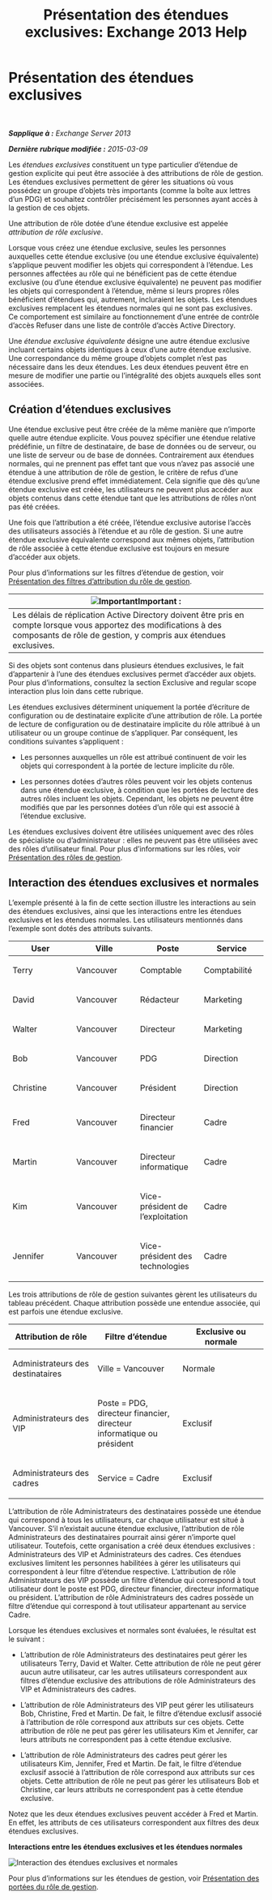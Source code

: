 ﻿---
title: 'Présentation des étendues exclusives: Exchange 2013 Help'
TOCTitle: Présentation des étendues exclusives
ms:assetid: 32492622-3b01-4e3b-8288-ed39525eea75
ms:mtpsurl: https://technet.microsoft.com/fr-fr/library/Dd638110(v=EXCHG.150)
ms:contentKeyID: 50477845
ms.date: 05/23/2018
mtps_version: v=EXCHG.150
ms.translationtype: MT
---

# Présentation des étendues exclusives

 

_**Sapplique à :** Exchange Server 2013_

_**Dernière rubrique modifiée :** 2015-03-09_

Les *étendues exclusives* constituent un type particulier d’étendue de gestion explicite qui peut être associée à des attributions de rôle de gestion. Les étendues exclusives permettent de gérer les situations où vous possédez un groupe d’objets très importants (comme la boîte aux lettres d’un PDG) et souhaitez contrôler précisément les personnes ayant accès à la gestion de ces objets.

Une attribution de rôle dotée d’une étendue exclusive est appelée *attribution de rôle exclusive*.

Lorsque vous créez une étendue exclusive, seules les personnes auxquelles cette étendue exclusive (ou une étendue exclusive équivalente) s’applique peuvent modifier les objets qui correspondent à l’étendue. Les personnes affectées au rôle qui ne bénéficient pas de cette étendue exclusive (ou d’une étendue exclusive équivalente) ne peuvent pas modifier les objets qui correspondent à l’étendue, même si leurs propres rôles bénéficient d’étendues qui, autrement, incluraient les objets. Les étendues exclusives remplacent les étendues normales qui ne sont pas exclusives. Ce comportement est similaire au fonctionnement d’une entrée de contrôle d’accès Refuser dans une liste de contrôle d’accès Active Directory.

Une *étendue exclusive équivalente* désigne une autre étendue exclusive incluant certains objets identiques à ceux d’une autre étendue exclusive. Une correspondance du même groupe d’objets complet n’est pas nécessaire dans les deux étendues. Les deux étendues peuvent être en mesure de modifier une partie ou l’intégralité des objets auxquels elles sont associées.

## Création d’étendues exclusives

Une étendue exclusive peut être créée de la même manière que n’importe quelle autre étendue explicite. Vous pouvez spécifier une étendue relative prédéfinie, un filtre de destinataire, de base de données ou de serveur, ou une liste de serveur ou de base de données. Contrairement aux étendues normales, qui ne prennent pas effet tant que vous n’avez pas associé une étendue à une attribution de rôle de gestion, le critère de refus d’une étendue exclusive prend effet immédiatement. Cela signifie que dès qu’une étendue exclusive est créée, les utilisateurs ne peuvent plus accéder aux objets contenus dans cette étendue tant que les attributions de rôles n’ont pas été créées.

Une fois que l’attribution a été créée, l’étendue exclusive autorise l’accès des utilisateurs associés à l’étendue et au rôle de gestion. Si une autre étendue exclusive équivalente correspond aux mêmes objets, l’attribution de rôle associée à cette étendue exclusive est toujours en mesure d’accéder aux objets.

Pour plus d’informations sur les filtres d’étendue de gestion, voir [Présentation des filtres d’attribution du rôle de gestion](understanding-management-role-scope-filters-exchange-2013-help.md).

<table>
<thead>
<tr class="header">
<th><img src="images/JJ159813.important(EXCHG.150).gif" title="Important" alt="Important" />Important :</th>
</tr>
</thead>
<tbody>
<tr class="odd">
<td>Les délais de réplication Active Directory doivent être pris en compte lorsque vous apportez des modifications à des composants de rôle de gestion, y compris aux étendues exclusives.</td>
</tr>
</tbody>
</table>


Si des objets sont contenus dans plusieurs étendues exclusives, le fait d’appartenir à l’une des étendues exclusives permet d’accéder aux objets. Pour plus d’informations, consultez la section Exclusive and regular scope interaction plus loin dans cette rubrique.

Les étendues exclusives déterminent uniquement la portée d’écriture de configuration ou de destinataire explicite d’une attribution de rôle. La portée de lecture de configuration ou de destinataire implicite du rôle attribué à un utilisateur ou un groupe continue de s’appliquer. Par conséquent, les conditions suivantes s’appliquent :

  - Les personnes auxquelles un rôle est attribué continuent de voir les objets qui correspondent à la portée de lecture implicite du rôle.

  - Les personnes dotées d’autres rôles peuvent voir les objets contenus dans une étendue exclusive, à condition que les portées de lecture des autres rôles incluent les objets. Cependant, les objets ne peuvent être modifiés que par les personnes dotées d’un rôle qui est associé à l’étendue exclusive.

Les étendues exclusives doivent être utilisées uniquement avec des rôles de spécialiste ou d’administrateur : elles ne peuvent pas être utilisées avec des rôles d’utilisateur final. Pour plus d’informations sur les rôles, voir [Présentation des rôles de gestion](understanding-management-roles-exchange-2013-help.md).

## Interaction des étendues exclusives et normales

L’exemple présenté à la fin de cette section illustre les interactions au sein des étendues exclusives, ainsi que les interactions entre les étendues exclusives et les étendues normales. Les utilisateurs mentionnés dans l’exemple sont dotés des attributs suivants.


<table>
<colgroup>
<col style="width: 25%" />
<col style="width: 25%" />
<col style="width: 25%" />
<col style="width: 25%" />
</colgroup>
<thead>
<tr class="header">
<th>User</th>
<th>Ville</th>
<th>Poste</th>
<th>Service</th>
</tr>
</thead>
<tbody>
<tr class="odd">
<td><p>Terry</p></td>
<td><p>Vancouver</p></td>
<td><p>Comptable</p></td>
<td><p>Comptabilité</p></td>
</tr>
<tr class="even">
<td><p>David</p></td>
<td><p>Vancouver</p></td>
<td><p>Rédacteur</p></td>
<td><p>Marketing</p></td>
</tr>
<tr class="odd">
<td><p>Walter</p></td>
<td><p>Vancouver</p></td>
<td><p>Directeur</p></td>
<td><p>Marketing</p></td>
</tr>
<tr class="even">
<td><p>Bob</p></td>
<td><p>Vancouver</p></td>
<td><p>PDG</p></td>
<td><p>Direction</p></td>
</tr>
<tr class="odd">
<td><p>Christine</p></td>
<td><p>Vancouver</p></td>
<td><p>Président</p></td>
<td><p>Direction</p></td>
</tr>
<tr class="even">
<td><p>Fred</p></td>
<td><p>Vancouver</p></td>
<td><p>Directeur financier</p></td>
<td><p>Cadre</p></td>
</tr>
<tr class="odd">
<td><p>Martin</p></td>
<td><p>Vancouver</p></td>
<td><p>Directeur informatique</p></td>
<td><p>Cadre</p></td>
</tr>
<tr class="even">
<td><p>Kim</p></td>
<td><p>Vancouver</p></td>
<td><p>Vice-président de l’exploitation</p></td>
<td><p>Cadre</p></td>
</tr>
<tr class="odd">
<td><p>Jennifer</p></td>
<td><p>Vancouver</p></td>
<td><p>Vice-président des technologies</p></td>
<td><p>Cadre</p></td>
</tr>
</tbody>
</table>


Les trois attributions de rôle de gestion suivantes gèrent les utilisateurs du tableau précédent. Chaque attribution possède une entendue associée, qui est parfois une étendue exclusive.


<table>
<colgroup>
<col style="width: 33%" />
<col style="width: 33%" />
<col style="width: 33%" />
</colgroup>
<thead>
<tr class="header">
<th>Attribution de rôle</th>
<th>Filtre d’étendue</th>
<th>Exclusive ou normale</th>
</tr>
</thead>
<tbody>
<tr class="odd">
<td><p>Administrateurs des destinataires</p></td>
<td><p>Ville = Vancouver</p></td>
<td><p>Normale</p></td>
</tr>
<tr class="even">
<td><p>Administrateurs des VIP</p></td>
<td><p>Poste = PDG, directeur financier, directeur informatique ou président</p></td>
<td><p>Exclusif</p></td>
</tr>
<tr class="odd">
<td><p>Administrateurs des cadres</p></td>
<td><p>Service = Cadre</p></td>
<td><p>Exclusif</p></td>
</tr>
</tbody>
</table>


L’attribution de rôle Administrateurs des destinataires possède une étendue qui correspond à tous les utilisateurs, car chaque utilisateur est situé à Vancouver. S’il n’existait aucune étendue exclusive, l’attribution de rôle Administrateurs des destinataires pourrait ainsi gérer n’importe quel utilisateur. Toutefois, cette organisation a créé deux étendues exclusives : Administrateurs des VIP et Administrateurs des cadres. Ces étendues exclusives limitent les personnes habilitées à gérer les utilisateurs qui correspondent à leur filtre d’étendue respective. L’attribution de rôle Administrateurs des VIP possède un filtre d’étendue qui correspond à tout utilisateur dont le poste est PDG, directeur financier, directeur informatique ou président. L’attribution de rôle Administrateurs des cadres possède un filtre d’étendue qui correspond à tout utilisateur appartenant au service Cadre.

Lorsque les étendues exclusives et normales sont évaluées, le résultat est le suivant :

  - L’attribution de rôle Administrateurs des destinataires peut gérer les utilisateurs Terry, David et Walter. Cette attribution de rôle ne peut gérer aucun autre utilisateur, car les autres utilisateurs correspondent aux filtres d’étendue exclusive des attributions de rôle Administrateurs des VIP et Administrateurs des cadres.

  - L’attribution de rôle Administrateurs des VIP peut gérer les utilisateurs Bob, Christine, Fred et Martin. De fait, le filtre d’étendue exclusif associé à l’attribution de rôle correspond aux attributs sur ces objets. Cette attribution de rôle ne peut pas gérer les utilisateurs Kim et Jennifer, car leurs attributs ne correspondent pas à cette étendue exclusive.

  - L’attribution de rôle Administrateurs des cadres peut gérer les utilisateurs Kim, Jennifer, Fred et Martin. De fait, le filtre d’étendue exclusif associé à l’attribution de rôle correspond aux attributs sur ces objets. Cette attribution de rôle ne peut pas gérer les utilisateurs Bob et Christine, car leurs attributs ne correspondent pas à cette étendue exclusive.

Notez que les deux étendues exclusives peuvent accéder à Fred et Martin. En effet, les attributs de ces utilisateurs correspondent aux filtres des deux étendues exclusives.

**Interactions entre les étendues exclusives et les étendues normales**

![Interaction des étendues exclusives et normales](images/Dd638110.0aa26d1d-1fa6-44d8-802d-83d75cd2624c(EXCHG.150).jpg "Interaction des étendues exclusives et normales")

Pour plus d’informations sur les étendues de gestion, voir [Présentation des portées du rôle de gestion](understanding-management-role-scopes-exchange-2013-help.md).

